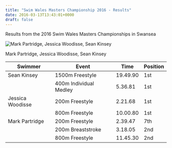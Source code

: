 ```yaml
---
title: "Swim Wales Masters Championship 2016 - Results"
date: 2016-03-13T13:43:01+0000
draft: false
---
```

Results from the 2016 Swim Wales Masters Championships in Swansea

![Mark Partridge, Jessica Woodisse, Sean Kinsey](/images/2016/03/swansea-masters-2016-300x168.jpg)

 Mark Partridge, Jessica Woodisse, Sean Kinsey




| Swimmer |Event |Time |Position |
|---|---|---|---|
| Sean Kinsey |1500m Freestyle |19.49.90 |1st |
|  |400m Individual Medley |5.36.81 |1st |
| Jessica Woodisse |200m Freestyle |2.21.68 |1st |
|  |800m Freestyle |10.00.80 |1st |
| Mark Partridge |200m Freestyle |2.39.47 |7th |
|  |200m Breaststroke |3.18.05 |2nd |
|  |800m Freestyle |11.45.30 |2nd |

